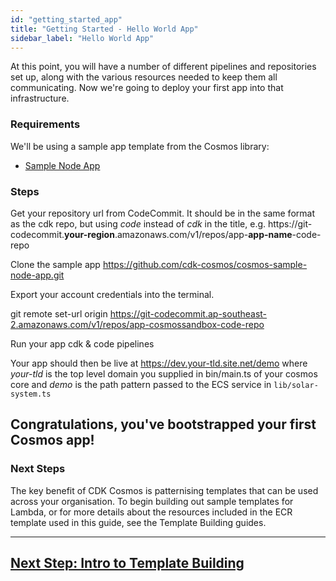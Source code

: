 ```yaml
---
id: "getting_started_app"
title: "Getting Started - Hello World App"
sidebar_label: "Hello World App"
---
```


At this point, you will have a number of different pipelines and repositories set up, along with the various resources needed to keep them all communicating. Now we're going to deploy your first app into that infrastructure.

### Requirements
We'll be using a sample app template from the Cosmos library:
- [Sample Node App](https://github.com/cdk-cosmos/cosmos-sample-node-app.git)

### Steps
Get your repository url from CodeCommit. It should be in the same format as the cdk repo, but using _code_ instead of _cdk_ in the title, e.g.
https://git-codecommit.__your-region__.amazonaws.com/v1/repos/app-__app-name__-code-repo

Clone the sample app https://github.com/cdk-cosmos/cosmos-sample-node-app.git

Export your account credentials into the terminal.

git remote set-url origin https://git-codecommit.ap-southeast-2.amazonaws.com/v1/repos/app-cosmossandbox-code-repo

Run your app cdk & code pipelines

Your app should then be live at https://dev.your-tld.site.net/demo where _your-tld_ is the top level domain you supplied in bin/main.ts of your cosmos core and _demo_ is the path pattern passed to the ECS service in `lib/solar-system.ts`


## Congratulations, you've bootstrapped your first Cosmos app!

### Next Steps
The key benefit of CDK Cosmos is patternising templates that can be used across your organisation. To begin building out sample templates for Lambda, or for more details about the resources included in the ECR template used in this guide, see the Template Building guides.

***

## [Next Step: Intro to Template Building](templates_intro.md)